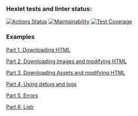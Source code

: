 ### Hexlet tests and linter status:
[![Actions Status](https://github.com/MGMKLML/backend-project-lvl3/workflows/hexlet-check/badge.svg)](https://github.com/MGMKLML/backend-project-lvl3/actions)
[![Maintainability](https://api.codeclimate.com/v1/badges/c77075eb4392f8c72d91/maintainability)](https://codeclimate.com/github/MGMKLML/backend-project-lvl3/maintainability)
[![Test Coverage](https://api.codeclimate.com/v1/badges/c77075eb4392f8c72d91/test_coverage)](https://codeclimate.com/github/MGMKLML/backend-project-lvl3/test_coverage)

### Examples
[Part 1, Downloading HTML](https://asciinema.org/a/417921)

[Part 2, Downloading Images and modifying HTML](https://asciinema.org/a/444093)

[Part 3, Downloading Assets and modifying HTML](https://asciinema.org/a/445359)

[Part 4, Using debug and logs](https://asciinema.org/a/445605)

[Part 5, Errors](https://asciinema.org/a/446998)

[Part 6, Listr](https://asciinema.org/a/447005)